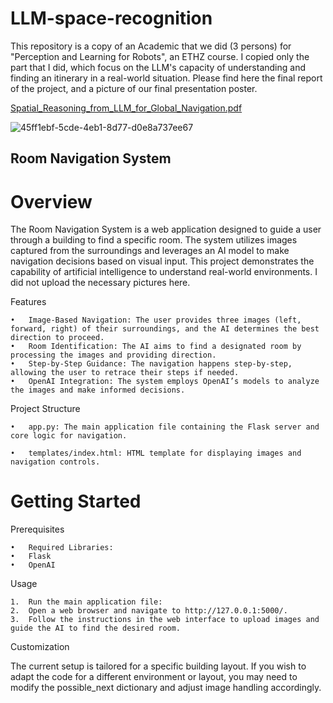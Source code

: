 # LLM-space-recognition

This repository is a copy of an Academic that we did (3 persons) for "Perception and Learning for Robots", an ETHZ course. I copied only the part that I did, which focus on the LLM's capacity of understanding and finding an itinerary in a real-world situation.
Please find here the final report of the project, and a picture of our final presentation poster.

[Spatial_Reasoning_from_LLM_for_Global_Navigation.pdf](https://github.com/user-attachments/files/17368274/Spatial_Reasoning_from_LLM_for_Global_Navigation.pdf)


![45ff1ebf-5cde-4eb1-8d77-d0e8a737ee67](https://github.com/user-attachments/assets/74487406-b740-4c5a-afe8-e8ced9ab8947)


## Room Navigation System

# Overview

The Room Navigation System is a web application designed to guide a user through a building to find a specific room. The system utilizes images captured from the surroundings and leverages an AI model to make navigation decisions based on visual input. This project demonstrates the capability of artificial intelligence to understand real-world environments. I did not upload the necessary pictures here.

Features

	•	Image-Based Navigation: The user provides three images (left, forward, right) of their surroundings, and the AI determines the best direction to proceed.
	•	Room Identification: The AI aims to find a designated room by processing the images and providing direction.
	•	Step-by-Step Guidance: The navigation happens step-by-step, allowing the user to retrace their steps if needed.
	•	OpenAI Integration: The system employs OpenAI’s models to analyze the images and make informed decisions.

Project Structure

	•	app.py: The main application file containing the Flask server and core logic for navigation.

	•	templates/index.html: HTML template for displaying images and navigation controls.

# Getting Started

Prerequisites

	•	Required Libraries:
	•	Flask
	•	OpenAI

Usage

	1.	Run the main application file:
	2.	Open a web browser and navigate to http://127.0.0.1:5000/.
	3.	Follow the instructions in the web interface to upload images and guide the AI to find the desired room.

Customization

The current setup is tailored for a specific building layout. If you wish to adapt the code for a different environment or layout, you may need to modify the possible_next dictionary and adjust image handling accordingly.


